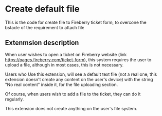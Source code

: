 # Create default file

This is the code for create file to Fireberry ticket form, to overcone the bstacle of the requirement to attach file

## Extenmsion description

When user wishes to open a ticket on Fireberry website (link https://pages.fireberry.com/ticket-form), this system requires the user to upload a file, although in most cases, this is not necessary.

Users who Use this extension, will see a default text file (not a real one, this extension doesn't create any content on the user's device) with the string "No real content" inside it, for the file uploading section.

Of course, when users wish to add a file to the ticket, they can do it regularly.

This extension does not create anything on the user's file system.
